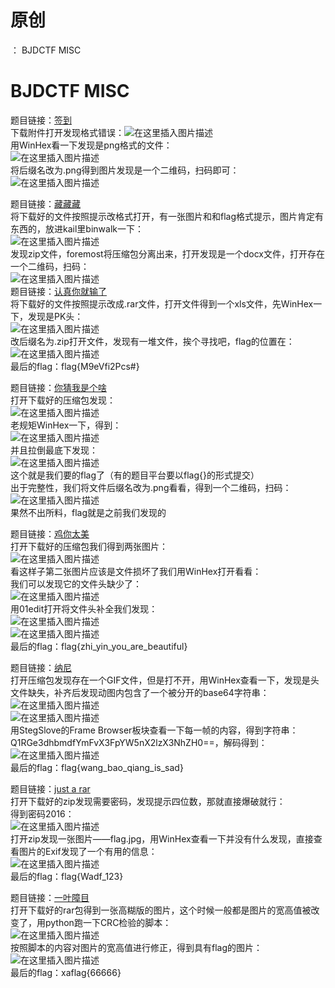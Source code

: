 # 原创
：  BJDCTF MISC

# BJDCTF MISC

题目链接：[签到](https://ctf.show/challenges#%E7%AD%BE%E5%88%B0-265)<br/> 下载附件打开发现格式错误：<img alt="在这里插入图片描述" src="https://img-blog.csdnimg.cn/20201113105911176.png?x-oss-process=image/watermark,type_ZmFuZ3poZW5naGVpdGk,shadow_10,text_aHR0cHM6Ly9ibG9nLmNzZG4ubmV0L0xZSjIwMDEwNzI4,size_16,color_FFFFFF,t_70#pic_center"/><br/> 用WinHex看一下发现是png格式的文件：<br/> <img alt="在这里插入图片描述" src="https://img-blog.csdnimg.cn/20201113105951375.png?x-oss-process=image/watermark,type_ZmFuZ3poZW5naGVpdGk,shadow_10,text_aHR0cHM6Ly9ibG9nLmNzZG4ubmV0L0xZSjIwMDEwNzI4,size_16,color_FFFFFF,t_70#pic_center"/><br/> 将后缀名改为.png得到图片发现是一个二维码，扫码即可：<br/> <img alt="在这里插入图片描述" src="https://img-blog.csdnimg.cn/20201113110035241.png?x-oss-process=image/watermark,type_ZmFuZ3poZW5naGVpdGk,shadow_10,text_aHR0cHM6Ly9ibG9nLmNzZG4ubmV0L0xZSjIwMDEwNzI4,size_16,color_FFFFFF,t_70#pic_center"/>

题目链接：[藏藏藏](https://ctf.show/challenges#%E8%97%8F%E8%97%8F%E8%97%8F-266)<br/> 将下载好的文件按照提示改格式打开，有一张图片和和flag格式提示，图片肯定有东西的，放进kail里binwalk一下：<br/> <img alt="在这里插入图片描述" src="https://img-blog.csdnimg.cn/20201113110232509.png#pic_center"/><br/> 发现zip文件，foremost将压缩包分离出来，打开发现是一个docx文件，打开存在一个二维码，扫码：<br/> <img alt="在这里插入图片描述" src="https://img-blog.csdnimg.cn/202011131103158.png?x-oss-process=image/watermark,type_ZmFuZ3poZW5naGVpdGk,shadow_10,text_aHR0cHM6Ly9ibG9nLmNzZG4ubmV0L0xZSjIwMDEwNzI4,size_16,color_FFFFFF,t_70#pic_center"/><br/> 题目链接：[认真你就输了](https://ctf.show/challenges#%E8%AE%A4%E7%9C%9F%E4%BD%A0%E5%B0%B1%E8%BE%93%E4%BA%86-267)<br/> 将下载好的文件按照提示改成.rar文件，打开文件得到一个xls文件，先WinHex一下，发现是PK头：<br/> <img alt="在这里插入图片描述" src="https://img-blog.csdnimg.cn/20201113110626544.png?x-oss-process=image/watermark,type_ZmFuZ3poZW5naGVpdGk,shadow_10,text_aHR0cHM6Ly9ibG9nLmNzZG4ubmV0L0xZSjIwMDEwNzI4,size_16,color_FFFFFF,t_70#pic_center"/><br/> 改后缀名为.zip打开文件，发现有一堆文件，挨个寻找吧，flag的位置在：<br/> <img alt="在这里插入图片描述" src="https://img-blog.csdnimg.cn/20201113110754945.png#pic_center"/><br/> 最后的flag：flag{M9eVfi2Pcs#}

题目链接：[你猜我是个啥](https://ctf.show/challenges#%E4%BD%A0%E7%8C%9C%E6%88%91%E6%98%AF%E4%B8%AA%E5%95%A5-268)<br/> 打开下载好的压缩包发现：<br/> <img alt="在这里插入图片描述" src="https://img-blog.csdnimg.cn/20201113111340348.png?x-oss-process=image/watermark,type_ZmFuZ3poZW5naGVpdGk,shadow_10,text_aHR0cHM6Ly9ibG9nLmNzZG4ubmV0L0xZSjIwMDEwNzI4,size_16,color_FFFFFF,t_70#pic_center"/><br/> 老规矩WinHex一下，得到：<br/> <img alt="在这里插入图片描述" src="https://img-blog.csdnimg.cn/20201113111400481.png#pic_center"/><br/> 并且拉倒最底下发现：<br/> <img alt="在这里插入图片描述" src="https://img-blog.csdnimg.cn/20201113111419436.png#pic_center"/><br/> 这个就是我们要的flag了（有的题目平台要以flag{}的形式提交）<br/> 出于完整性，我们将文件后缀名改为.png看看，得到一个二维码，扫码：<br/> <img alt="在这里插入图片描述" src="https://img-blog.csdnimg.cn/20201113111540583.png?x-oss-process=image/watermark,type_ZmFuZ3poZW5naGVpdGk,shadow_10,text_aHR0cHM6Ly9ibG9nLmNzZG4ubmV0L0xZSjIwMDEwNzI4,size_16,color_FFFFFF,t_70#pic_center"/><br/> 果然不出所料，flag就是之前我们发现的

题目链接：[鸡你太美](https://ctf.show/challenges#%E9%B8%A1%E4%BD%A0%E5%A4%AA%E7%BE%8E-269)<br/> 打开下载好的压缩包我们得到两张图片：<br/> <img alt="在这里插入图片描述" src="https://img-blog.csdnimg.cn/202011131117276.png#pic_center"/><br/> 看这样子第二张图片应该是文件损坏了我们用WinHex打开看看：<br/> 我们可以发现它的文件头缺少了：<br/> <img alt="在这里插入图片描述" src="https://img-blog.csdnimg.cn/20201113111938424.png?x-oss-process=image/watermark,type_ZmFuZ3poZW5naGVpdGk,shadow_10,text_aHR0cHM6Ly9ibG9nLmNzZG4ubmV0L0xZSjIwMDEwNzI4,size_16,color_FFFFFF,t_70#pic_center"/><br/> 用01edit打开将文件头补全我们发现：<br/> <img alt="在这里插入图片描述" src="https://img-blog.csdnimg.cn/20201113112300706.png#pic_center"/><br/> <img alt="在这里插入图片描述" src="https://img-blog.csdnimg.cn/20201113112342374.png?x-oss-process=image/watermark,type_ZmFuZ3poZW5naGVpdGk,shadow_10,text_aHR0cHM6Ly9ibG9nLmNzZG4ubmV0L0xZSjIwMDEwNzI4,size_16,color_FFFFFF,t_70#pic_center"/><br/> 最后的flag：flag{zhi_yin_you_are_beautiful}

题目链接：[纳尼](https://ctf.show/challenges#%E7%BA%B3%E5%B0%BC-270)<br/> 打开压缩包发现存在一个GIF文件，但是打不开，用WinHex查看一下，发现是头文件缺失，补齐后发现动图内包含了一个被分开的base64字符串：<br/> <img alt="在这里插入图片描述" src="https://img-blog.csdnimg.cn/20201113121820175.png#pic_center"/><br/> <img alt="在这里插入图片描述" src="https://img-blog.csdnimg.cn/20201113121832877.gif#pic_center"/><br/> 用StegSlove的Frame Browser板块查看一下每一帧的内容，得到字符串：<br/> Q1RGe3dhbmdfYmFvX3FpYW5nX2lzX3NhZH0==，解码得到：<br/> <img alt="在这里插入图片描述" src="https://img-blog.csdnimg.cn/20201113200616788.png?x-oss-process=image/watermark,type_ZmFuZ3poZW5naGVpdGk,shadow_10,text_aHR0cHM6Ly9ibG9nLmNzZG4ubmV0L0xZSjIwMDEwNzI4,size_16,color_FFFFFF,t_70#pic_center"/><br/> 最后的flag：flag{wang_bao_qiang_is_sad}

题目链接：[just a rar](https://ctf.show/challenges#just%20a%20rar-271)<br/> 打开下载好的zip发现需要密码，发现提示四位数，那就直接爆破就行：<br/> 得到密码2016：<br/> <img alt="在这里插入图片描述" src="https://img-blog.csdnimg.cn/20201113201036113.png?x-oss-process=image/watermark,type_ZmFuZ3poZW5naGVpdGk,shadow_10,text_aHR0cHM6Ly9ibG9nLmNzZG4ubmV0L0xZSjIwMDEwNzI4,size_16,color_FFFFFF,t_70#pic_center"/><br/> 打开zip发现一张图片——flag.jpg，用WinHex查看一下并没有什么发现，直接查看图片的Exif发现了一个有用的信息：<br/> <img alt="在这里插入图片描述" src="https://img-blog.csdnimg.cn/20201113204114272.png?x-oss-process=image/watermark,type_ZmFuZ3poZW5naGVpdGk,shadow_10,text_aHR0cHM6Ly9ibG9nLmNzZG4ubmV0L0xZSjIwMDEwNzI4,size_16,color_FFFFFF,t_70#pic_center"/><br/> 最后的flag：flag{Wadf_123}

题目链接：[一叶障目](https://ctf.show/challenges#%E4%B8%80%E5%8F%B6%E9%9A%9C%E7%9B%AE-272)<br/> 打开下载好的rar包得到一张高糊版的图片，这个时候一般都是图片的宽高值被改变了，用python跑一下CRC检验的脚本：<br/> <img alt="在这里插入图片描述" src="https://img-blog.csdnimg.cn/20201113205128272.png?x-oss-process=image/watermark,type_ZmFuZ3poZW5naGVpdGk,shadow_10,text_aHR0cHM6Ly9ibG9nLmNzZG4ubmV0L0xZSjIwMDEwNzI4,size_16,color_FFFFFF,t_70#pic_center"/><br/> 按照脚本的内容对图片的宽高值进行修正，得到具有flag的图片：<br/> <img alt="在这里插入图片描述" src="https://img-blog.csdnimg.cn/20201113205315376.png?x-oss-process=image/watermark,type_ZmFuZ3poZW5naGVpdGk,shadow_10,text_aHR0cHM6Ly9ibG9nLmNzZG4ubmV0L0xZSjIwMDEwNzI4,size_16,color_FFFFFF,t_70#pic_center"/><br/> 最后的flag：xaflag{66666}
